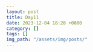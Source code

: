 ```yaml
---
layout: post
title: Day11
date: 2023-12-04 18:28 +0800
category: []
tags: []
img_path: "/assets/img/posts/"
---
```

